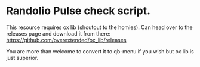 # Randolio Pulse check script.

This resource requires ox lib (shoutout to the homies). Can head over to the releases page and download it from there: https://github.com/overextended/ox_lib/releases

You are more than welcome to convert it to qb-menu if you wish but ox lib is just superior.

